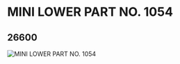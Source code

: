 # MINI LOWER PART NO. 1054
## 26600
![MINI LOWER PART NO. 1054](https://lc-www-live-s.legocdn.com/media/bricks/5/2/6151889.jpg)
